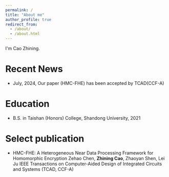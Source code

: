 ```yaml
---
permalink: /
title: "About me"
author_profile: true
redirect_from: 
  - /about/
  - /about.html
---
```


I'm Cao Zhining.

Recent News
======
* July, 2024, Our paper (HMC-FHE) has been accepted by TCAD(CCF-A)

Education
======
* B.S. in Taishan (Honors) College, Shandong University, 2021

Select publication
======
* HMC-FHE: A Heterogeneous Near Data Processing Framework for Homomorphic Encryption
  Zehao Chen, **Zhining Cao**, Zhaoyan Shen, Lei Ju
  IEEE Transactions on Computer-Aided Design of Integrated Circuits and Systems (TCAD, CCF-A)